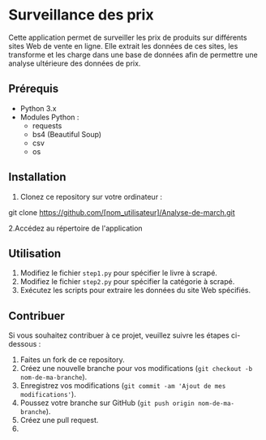 
# Surveillance des prix

Cette application permet de surveiller les prix de produits sur différents sites Web de vente en ligne. Elle extrait les données de ces sites, les transforme et les charge dans une base de données afin de permettre une analyse ultérieure des données de prix.

## Prérequis

* Python 3.x
* Modules Python :
  * requests
  * bs4 (Beautiful Soup)
  * csv
  * os

## Installation

1. Clonez ce repository sur votre ordinateur :

git clone https://github.com/[nom_utilisateur]/Analyse-de-march.git

 2.Accédez au répertoire de l'application

## Utilisation

1. Modifiez le fichier `step1.py` pour spécifier le livre à scrapé.
2. Modifiez le fichier `step2.py` pour spécifier la catégorie à scrapé.
3. Exécutez les scripts  pour extraire les données du site Web spécifiés.

## Contribuer

Si vous souhaitez contribuer à ce projet, veuillez suivre les étapes ci-dessous :

1. Faites un fork de ce repository.
2. Créez une nouvelle branche pour vos modifications (`git checkout -b nom-de-ma-branche`).
3. Enregistrez vos modifications (`git commit -am 'Ajout de mes modifications'`).
4. Poussez votre branche sur GitHub (`git push origin nom-de-ma-branche`).
5. Créez une pull request.
6.
